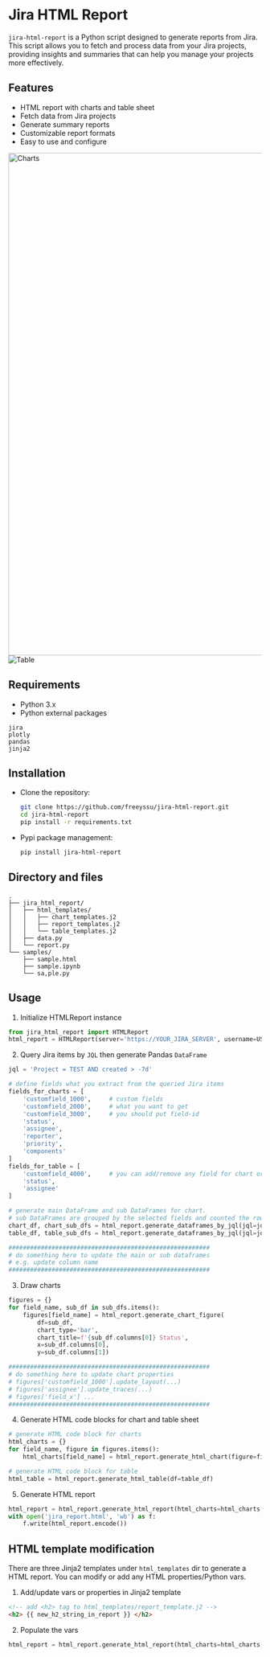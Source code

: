 # Jira HTML Report

`jira-html-report` is a Python script designed to generate reports from Jira. This script allows you to fetch and process data from your Jira projects, providing insights and summaries that can help you manage your projects more effectively.

## Features
- HTML report with charts and table sheet
- Fetch data from Jira projects
- Generate summary reports
- Customizable report formats
- Easy to use and configure

<img src="chart.png" alt="Charts" width="1000" />
<br>
<img src="table.png" alt="Table"/>

## Requirements

- Python 3.x
- Python external packages
```
jira
plotly
pandas
jinja2
```

## Installation

- Clone the repository:
    ```sh
    git clone https://github.com/freeyssu/jira-html-report.git
    cd jira-html-report
    pip install -r requirements.txt
    ```

- Pypi package management:
    ```sh
    pip install jira-html-report
    ```


## Directory and files
```
.
├── jira_html_report/
│   ├── html_templates/
│   │   ├── chart_templates.j2
│   │   ├── report_templates.j2
│   │   └── table_templates.j2
│   ├── data.py
│   └── report.py
└── samples/
    ├── sample.html
    ├── sample.ipynb
    └── sa,ple.py
```


## Usage

1. Initialize HTMLReport instance
```python
from jira_html_report import HTMLReport
html_report = HTMLReport(server='https://YOUR_JIRA_SERVER', username=USERNAME password=PASSWORD)
```

2. Query Jira items by `JQL` then generate Pandas `DataFrame`
```python
jql = 'Project = TEST AND created > -7d'

# define fields what you extract from the queried Jira items
fields_for_charts = [
    'customfield_1000',     # custom fields
    'customfield_2000',     # what you want to get
    'customfield_3000',     # you should put field-id
    'status',
    'assignee',
    'reporter',
    'priority',
    'components'
]
fields_for_table = [
    'customfield_4000',     # you can add/remove any field for chart or table
    'status',
    'assignee'
]

# generate main DataFrame and sub DataFrames for chart.
# sub DataFrames are grouped by the selected fields and counted the rows. it has two columns (field name and Count)
chart_df, chart_sub_dfs = html_report.generate_dataframes_by_jql(jql=jql, fields=fields_for_charts, jql_search_limit=100)
table_df, table_sub_dfs = html_report.generate_dataframes_by_jql(jql=jql, fields=fields_for_table, jql_search_limit=100)

########################################################
# do something here to update the main or sub dataframes
# e.g. update column name
########################################################
```

3. Draw charts
```python
figures = {}
for field_name, sub_df in sub_dfs.items():
    figures[field_name] = html_report.generate_chart_figure(
        df=sub_df,
        chart_type='bar',
        chart_title=f'{sub_df.columns[0]} Status',
        x=sub_df.columns[0],
        y=sub_df.columns[1])

########################################################
# do something here to update chart properties
# figures['customfield_1000'].update_layout(...)
# figures['assignee'].update_traces(...)
# figures['field_x'] ...
########################################################
```

4. Generate HTML code blocks for chart and table sheet
```python
# generate HTML code block for charts
html_charts = {}
for field_name, figure in figures.items():
    html_charts[field_name] = html_report.generate_html_chart(figure=figure, static_chart=True)

# generate HTML code block for table
html_table = html_report.generate_html_table(df=table_df)
```

5. Generate HTML report
```python
html_report = html_report.generate_html_report(html_charts=html_charts, html_table=html_table)
with open('jira_report.html', 'wb') as f:
    f.write(html_report.encode())
```

## HTML template modification
There are three Jinja2 templates under `html_templates` dir to generate a HTML report. You can modify or add any HTML properties/Python vars.

1. Add/update vars or properties in Jinja2 template
```html
<!-- add <h2> tag to html_templates/report_template.j2 -->
<h2> {{ new_h2_string_in_report }} </h2>
```

2. Populate the vars
```python
html_report = html_report.generate_html_report(html_charts=html_charts, html_table=html_table, new_h2_string_in_report="ADDED NEW H2 STRING")
```